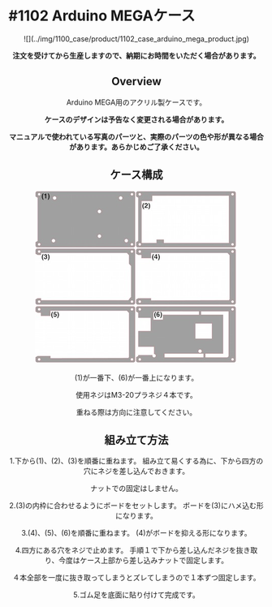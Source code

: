 # #1102 Arduino MEGAケース

<center>
![](../img/1100_case/product/1102_case_arduino_mega_product.jpg)
<!--COLORME-->

**注文を受けてから生産しますので、納期にお時間をいただく場合があります。**

## Overview
Arduino MEGA用のアクリル製ケースです。

**ケースのデザインは予告なく変更される場合があります。**

**マニュアルで使われている写真のパーツと、実際のパーツの色や形が異なる場合があります。あらかじめご了承ください。**

## ケース構成

![](../img/1100_case/manual/arduino_mega00.jpg)

(1)が一番下、(6)が一番上になります。

使用ネジはM3-20プラネジ４本です。

重ねる際は方向に注意してください。

## 組み立て方法
1.下から(1)、(2)、(3)を順番に重ねます。
組み立て易くする為に、下から四方の穴にネジを差し込んでおきます。

ナットでの固定はしません。

2.(3)の内枠に合わせるようにボードをセットします。
ボードを(3)にハメ込む形になります。

3.(4)、(5)、(6)を順番に重ねます。
(4)がボードを抑える形になります。

4.四方にある穴をネジで止めます。
手順１で下から差し込んだネジを抜き取り、今度はケース上部から差し込みナットで固定します。

４本全部を一度に抜き取ってしまうとズレてしまうので１本ずつ固定します。

5.ゴム足を底面に貼り付けて完成です。
